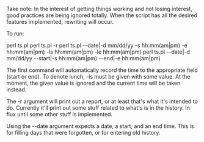 Take note: In the interest of getting things working and not losing interest, good practices are being ignored totally. When the script has all the desired features implemented, rewriting will occur.

To run:

perl ts.pl
perl ts.pl -r
perl ts.pl --date|-d mm/dd/yy -s hh:mm(am|pm) -e hh:mm(am|pm) -ls hh:mm(am|pm) -le hh:mm(am|pm)
perl ts.pl --date|-d mm/dd/yy --start|-s hh:mm(am|pm) --end|-e hh:mm(am|pm)

The first command will automatically record the time to the appropriate field (start or end). To denote lunch, -ls must be given with some value. At the moment, the given value is ignored and the current time will be taken instead.

The -r argument will print out a report, or at least that's what it's intended to do. Currently it'll print out some stuff related to what's is in the history. In flux until some other stuff is implemented.

Using the --date argument expects a date, a start, and an end time. This is for filling days that were forgotten, or for entering old history. 
